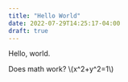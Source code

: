 ```yaml
---
title: "Hello World"
date: 2022-07-29T14:25:17-04:00
draft: true
---
```


Hello, world.

Does math work? \\(x^2+y^2=1\\)